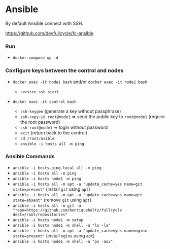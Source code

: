 # Ansible

By default Ansible connect with SSH.

https://github.com/devfullcycle/fc-ansible

### Run

- `docker-compose up -d`

### Configure keys between the control and nodes

- `docker exec -it node1 bash` and/or `docker exec -it node2 bash`

  - `service ssh start`

- `docker exec -it control bash`
  - `ssh-keygen` (generate a key without passphrase)
  - `ssh-copy-id root@node1` => send the public key to `root@node1` (require the root password)
  - `ssh root@node1` => login without password
  - `exit` (return back to the control)
  - `cd /root/asible`
  - `ansible -i hosts all -m ping`

### Ansible Commands

- `ansible -i hosts-ping-local all -m ping`
- `ansible -i hosts all -m ping`
- `ansible -i hosts node1 -m ping`
- `ansible -i hosts all -m apt -a "update_cache=yes name=git state=present"` (install `git` using `apt`)
- `ansible -i hosts all -m apt -a "update_cache=yes name=git state=absent"` (remove `git` using `apt`)
- `ansible -i hosts all -m git -a "repo=https://github.com/henriqueholtz/fullcycle dest=/root/repositories"`
- `ansible -i hosts node1 -m setup`
- `ansible -i hosts node1 -m shell -a "ls -la"`
- `ansible -i hosts all -m apt -a "update_cache=yes name=nginx state=present"` (install `nginx` using `apt`)
- `ansible -i hosts node1 -m shell -a "ps -aux"`
